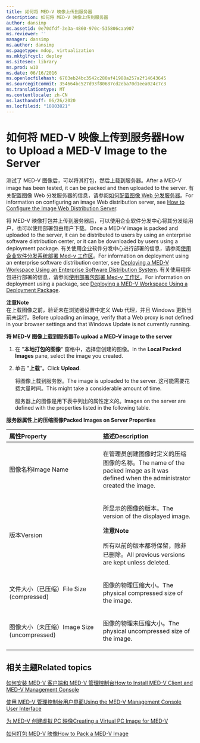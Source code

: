 ```yaml
---
title: 如何将 MED-V 映像上传到服务器
description: 如何将 MED-V 映像上传到服务器
author: dansimp
ms.assetid: 0e70dfdf-3e3a-4860-970c-535806caa907
ms.reviewer: ''
manager: dansimp
ms.author: dansimp
ms.pagetype: mdop, virtualization
ms.mktglfcycl: deploy
ms.sitesec: library
ms.prod: w10
ms.date: 06/16/2016
ms.openlocfilehash: 6703eb24bc3542c280af41988a257a2f14643645
ms.sourcegitcommit: 354664bc527d93f80687cd2eba70d1eea024c7c3
ms.translationtype: MT
ms.contentlocale: zh-CN
ms.lasthandoff: 06/26/2020
ms.locfileid: "10803821"
---
```

# <span data-ttu-id="887b4-103">如何将 MED-V 映像上传到服务器</span><span class="sxs-lookup"><span data-stu-id="887b4-103">How to Upload a MED-V Image to the Server</span></span>


<span data-ttu-id="887b4-104">测试了 MED-V 图像后，可以将其打包，然后上载到服务器。</span><span class="sxs-lookup"><span data-stu-id="887b4-104">After a MED-V image has been tested, it can be packed and then uploaded to the server.</span></span> <span data-ttu-id="887b4-105">有关配置图像 Web 分发服务器的信息，请参阅[如何配置图像 Web 分发服务器](how-to-configure-the-image-web-distribution-server.md)。</span><span class="sxs-lookup"><span data-stu-id="887b4-105">For information on configuring an image Web distribution server, see [How to Configure the Image Web Distribution Server](how-to-configure-the-image-web-distribution-server.md).</span></span>

<span data-ttu-id="887b4-106">将 MED-V 映像打包并上传到服务器后，可以使用企业软件分发中心将其分发给用户，也可以使用部署包由用户下载。</span><span class="sxs-lookup"><span data-stu-id="887b4-106">Once a MED-V image is packed and uploaded to the server, it can be distributed to users by using an enterprise software distribution center, or it can be downloaded by users using a deployment package.</span></span> <span data-ttu-id="887b4-107">有关使用企业软件分发中心进行部署的信息，请参阅[使用企业软件分发系统部署 Med-v 工作区](deploying-a-med-v-workspace-using-an-enterprise-software-distribution-system.md)。</span><span class="sxs-lookup"><span data-stu-id="887b4-107">For information on deployment using an enterprise software distribution center, see [Deploying a MED-V Workspace Using an Enterprise Software Distribution System](deploying-a-med-v-workspace-using-an-enterprise-software-distribution-system.md).</span></span> <span data-ttu-id="887b4-108">有关使用程序包进行部署的信息，请参阅[使用部署包部署 Med-v 工作区](deploying-a-med-v-workspace-using-a-deployment-package.md)。</span><span class="sxs-lookup"><span data-stu-id="887b4-108">For information on deployment using a package, see [Deploying a MED-V Workspace Using a Deployment Package](deploying-a-med-v-workspace-using-a-deployment-package.md).</span></span>

**<span data-ttu-id="887b4-109">注意</span><span class="sxs-lookup"><span data-stu-id="887b4-109">Note</span></span>**  
<span data-ttu-id="887b4-110">在上载图像之前，验证未在浏览器设置中定义 Web 代理，并且 Windows 更新当前未运行。</span><span class="sxs-lookup"><span data-stu-id="887b4-110">Before uploading an image, verify that a Web proxy is not defined in your browser settings and that Windows Update is not currently running.</span></span>



**<span data-ttu-id="887b4-111">将 MED-V 图像上载到服务器</span><span class="sxs-lookup"><span data-stu-id="887b4-111">To upload a MED-V image to the server</span></span>**

1.  <span data-ttu-id="887b4-112">在 "**本地打包的图像**" 窗格中，选择您创建的图像。</span><span class="sxs-lookup"><span data-stu-id="887b4-112">In the **Local Packed Images** pane, select the image you created.</span></span>

2.  <span data-ttu-id="887b4-113">单击 "**上载**"。</span><span class="sxs-lookup"><span data-stu-id="887b4-113">Click **Upload**.</span></span>

    <span data-ttu-id="887b4-114">将图像上载到服务器。</span><span class="sxs-lookup"><span data-stu-id="887b4-114">The image is uploaded to the server.</span></span> <span data-ttu-id="887b4-115">这可能需要花费大量时间。</span><span class="sxs-lookup"><span data-stu-id="887b4-115">This might take a considerable amount of time.</span></span>

    <span data-ttu-id="887b4-116">服务器上的图像是用下表中列出的属性定义的。</span><span class="sxs-lookup"><span data-stu-id="887b4-116">Images on the server are defined with the properties listed in the following table.</span></span>

**<span data-ttu-id="887b4-117">服务器属性上的压缩图像</span><span class="sxs-lookup"><span data-stu-id="887b4-117">Packed Images on Server Properties</span></span>**

<table>
<colgroup>
<col width="50%" />
<col width="50%" />
</colgroup>
<thead>
<tr class="header">
<th align="left"><span data-ttu-id="887b4-118">属性</span><span class="sxs-lookup"><span data-stu-id="887b4-118">Property</span></span></th>
<th align="left"><span data-ttu-id="887b4-119">描述</span><span class="sxs-lookup"><span data-stu-id="887b4-119">Description</span></span></th>
</tr>
</thead>
<tbody>
<tr class="odd">
<td align="left"><p><span data-ttu-id="887b4-120">图像名称</span><span class="sxs-lookup"><span data-stu-id="887b4-120">Image Name</span></span></p></td>
<td align="left"><p><span data-ttu-id="887b4-121">在管理员创建图像时定义的压缩图像的名称。</span><span class="sxs-lookup"><span data-stu-id="887b4-121">The name of the packed image as it was defined when the administrator created the image.</span></span></p></td>
</tr>
<tr class="even">
<td align="left"><p><span data-ttu-id="887b4-122">版本</span><span class="sxs-lookup"><span data-stu-id="887b4-122">Version</span></span></p></td>
<td align="left"><p><span data-ttu-id="887b4-123">所显示的图像的版本。</span><span class="sxs-lookup"><span data-stu-id="887b4-123">The version of the displayed image.</span></span></p>
<div class="alert">
<strong><span data-ttu-id="887b4-124">注意</span><span class="sxs-lookup"><span data-stu-id="887b4-124">Note</span></span></strong><br/><p><span data-ttu-id="887b4-125">所有以前的版本都将保留，除非已删除。</span><span class="sxs-lookup"><span data-stu-id="887b4-125">All previous versions are kept unless deleted.</span></span></p>
</div>
<div>

</div></td>
</tr>
<tr class="odd">
<td align="left"><p><span data-ttu-id="887b4-126">文件大小（已压缩）</span><span class="sxs-lookup"><span data-stu-id="887b4-126">File Size (compressed)</span></span></p></td>
<td align="left"><p><span data-ttu-id="887b4-127">图像的物理压缩大小。</span><span class="sxs-lookup"><span data-stu-id="887b4-127">The physical compressed size of the image.</span></span></p></td>
</tr>
<tr class="even">
<td align="left"><p><span data-ttu-id="887b4-128">图像大小（未压缩）</span><span class="sxs-lookup"><span data-stu-id="887b4-128">Image Size (uncompressed)</span></span></p></td>
<td align="left"><p><span data-ttu-id="887b4-129">图像的物理未压缩大小。</span><span class="sxs-lookup"><span data-stu-id="887b4-129">The physical uncompressed size of the image.</span></span></p></td>
</tr>
</tbody>
</table>



## <span data-ttu-id="887b4-130">相关主题</span><span class="sxs-lookup"><span data-stu-id="887b4-130">Related topics</span></span>


[<span data-ttu-id="887b4-131">如何安装 MED-V 客户端和 MED-V 管理控制台</span><span class="sxs-lookup"><span data-stu-id="887b4-131">How to Install MED-V Client and MED-V Management Console</span></span>](how-to-install-med-v-client-and-med-v-management-console.md)

[<span data-ttu-id="887b4-132">使用 MED-V 管理控制台用户界面</span><span class="sxs-lookup"><span data-stu-id="887b4-132">Using the MED-V Management Console User Interface</span></span>](using-the-med-v-management-console-user-interface.md)

[<span data-ttu-id="887b4-133">为 MED-V 创建虚拟 PC 映像</span><span class="sxs-lookup"><span data-stu-id="887b4-133">Creating a Virtual PC Image for MED-V</span></span>](creating-a-virtual-pc-image-for-med-v.md)

[<span data-ttu-id="887b4-134">如何打包 MED-V 映像</span><span class="sxs-lookup"><span data-stu-id="887b4-134">How to Pack a MED-V Image</span></span>](how-to-pack-a-med-v-image.md)









